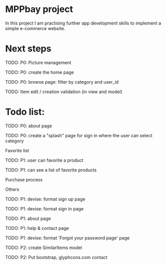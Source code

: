 # MPPbay project

In this project I am practising further app development skills to implement a simple e-commerce website.

# Next steps

  TODO: P0: Picture management

  TODO: P0: create the home page

  TODO: P0: browse page: filter by category and user_id

  TODO: Item edit / creation validation (in view and model)

# Todo list:

  TODO: P0: about page

  TODO: P0: create a "splash" page for sign in where the user can select category

  Favorite list

  TODO: P1: user can favorite a product

  TODO: P1: can see a list of favorite products

  Purchase process



  Others

  TODO: P1: devise: format sign up page

  TODO: P1: devise: format sign in page

  TODO: P1: about page

  TODO: P1: help & contact page

  TODO: P1: devise: format 'Forgot your password page' page

  TODO: P2: create SimilarItems model

  TODO: P2: Put bootstrap, glyphcons.com contact
